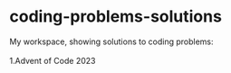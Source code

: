 # coding-problems-solutions

My workspace, showing solutions to coding problems:
<br>
<br>
1.Advent of Code 2023
